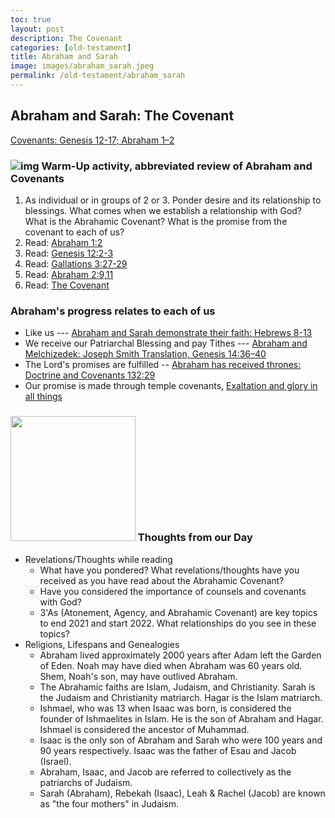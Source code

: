 ```yaml
---
toc: true
layout: post
description: The Covenant
categories: [old-testament]
title: Abraham and Sarah
image: images/abraham_sarah.jpeg
permalink: /old-testament/abraham_sarah
---
```


## Abraham and Sarah: The Covenant

[Covenants: Genesis 12-17; Abraham 1–2](https://www.churchofjesuschrist.org/study/manual/come-follow-me-for-sunday-school-old-testament-2022/07?lang=eng)

### ![img]({{site.baseurl}}/images/abraham_sarah.jpeg) Warm-Up activity, abbreviated review of Abraham and Covenants
1. As individual or in groups of 2 or 3. Ponder desire and its relationship to blessings. What comes when we establish a relationship with God?  What is the Abrahamic Covenant?  What is the promise from the covenant to each of us?
2. Read: [Abraham 1:2](https://abn.churchofjesuschrist.org/study/scriptures/pgp/abr/1.2?lang=eng#p1)
3. Read: [Genesis 12:2-3](https://abn.churchofjesuschrist.org/study/scriptures/ot/gen/12.2-3?lang=eng#p1)
4. Read: [Gallations 3:27-29](https://abn.churchofjesuschrist.org/study/scriptures/nt/gal/3.27-29?lang=eng#p26)
5. Read: [Abraham 2:9,11](https://abn.churchofjesuschrist.org/study/scriptures/pgp/abr/2.9-11?lang=eng#p8)
6. Read: [The Covenant](https://www.churchofjesuschrist.org/study/manual/come-follow-me-for-individuals-and-families-old-testament-2022/07-thoughts?lang=eng) 

###  Abraham's progress relates to each of us
* Like us --- [Abraham and Sarah demonstrate their faith: Hebrews 8-13](https://www.churchofjesuschrist.org/study/scriptures/nt/heb/11.8-13?lang=eng#p8)
* We receive our Patriarchal Blessing and pay Tithes --- [Abraham and Melchizedek: Joseph Smith Translation, Genesis 14:36–40](https://www.churchofjesuschrist.org/study/scriptures/jst/jst-gen/14.36-40?lang=eng#p36)
* The Lord's promises are fulfilled  -- [Abraham has received thrones: Doctrine and Covenants 132:29](https://www.churchofjesuschrist.org/study/scriptures/dc-testament/dc/132.29?lang=eng#p29)
* Our promise is made through temple covenants, [Exaltation and glory in all things](https://www.churchofjesuschrist.org/study/scriptures/dc-testament/dc/132.19?lang=eng#p19)

### <img src="{{site.baseurl}}/images/thinking.png" height="200" alt=""> Thoughts from our Day
* Revelations/Thoughts while reading
    * What have you pondered?  What revelations/thoughts have you received as you have read about the Abrahamic Covenant?
    * Have you considered the importance of counsels and covenants with God?
    * 3'As (Atonement, Agency, and Abrahamic Covenant) are key topics to end 2021 and start 2022.  What relationships do you see in these topics?
* Religions, Lifespans and Genealogies
    * Abraham lived approximately 2000 years after Adam left the Garden of Eden.  Noah may have died when Abraham was 60 years old. Shem, Noah's son, may have outlived Abraham.
    * The Abrahamic faiths are Islam, Judaism, and Christianity.  Sarah is the Judaism and Christianity matriarch.  Hagar is the Islam matriarch.
    * Ishmael, who was 13 when Isaac was born, is considered the founder of Ishmaelites in Islam.  He is the son of Abraham and Hagar. Ishmael is considered the ancestor of Muhammad.
    * Isaac is the only son of Abraham and Sarah who were 100 years and 90 years respectively.   Isaac was the father of Esau and Jacob (Israel).  
    * Abraham, Isaac, and Jacob are referred to collectively as the patriarchs of Judaism.
    * Sarah (Abraham), Rebekah (Isaac), Leah & Rachel (Jacob) are known as "the four mothers" in Judaism.
